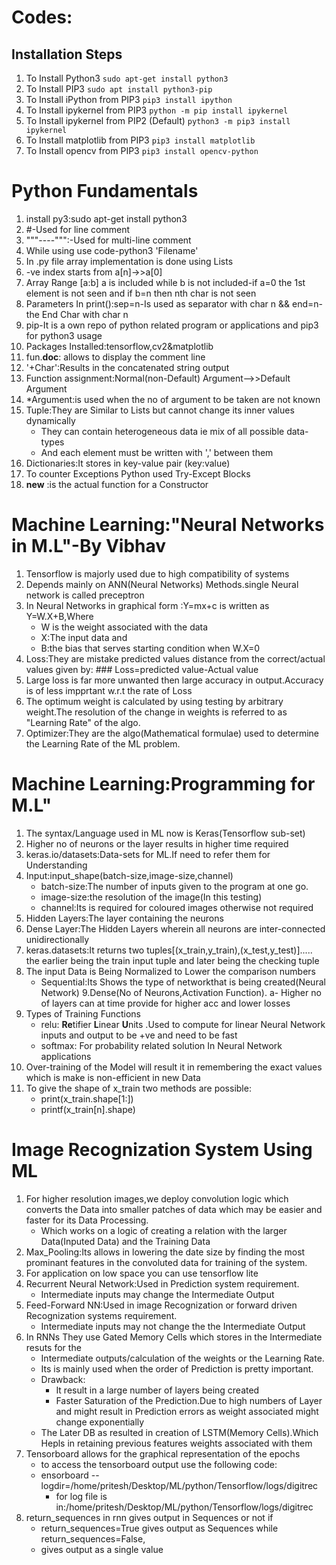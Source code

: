 # Codes:
## Installation Steps
1. To Install Python3
   ``
sudo apt-get install python3
  ``
2. To Install PIP3
   ``
 sudo apt install python3-pip
   ``
3. To Install iPython from PIP3
   ``
 pip3 install ipython
   ``
5. To Install ipykernel from PIP3
   ``
 python -m pip install ipykernel
   ``
6. To Install ipykernel from PIP2 (Default)
   ``
 python3 -m pip3 install ipykernel
   ``
7. To Install matplotlib from PIP3
   ``
 pip3 install matplotlib
   ``
8. To Install opencv from PIP3
  ``
 pip3 install opencv-python
  ``

# Python Fundamentals
1. install py3:sudo apt-get install python3
2. #-Used for line comment
3. """----""":-Used for multi-line comment
4. While using use code-python3 'Filename'
5. In .py file array implementation is done using Lists
6. -ve index starts from a[n]->>a[0]
7. Array Range [a:b] a is included while b is not included-if a=0 the 1st element
  is not seen and if b=n then nth char is not seen
8. Parameters In print():sep=n-Is used as separator with char n && end=n-the End
  Char with char n
9. pip-It is a own repo of python related program or applications and pip3 for python3 usage
10. Packages Installed:tensorflow,cv2&matplotlib
11. fun.__doc__: allows to display the comment line
12. '+Char':Results in the concatenated string output
13. Function assignment:Normal(non-Default) Argument-->>Default Argument
14. *Argument:is used when the no of argument to be taken are not known
15. Tuple:They are Similar to Lists but cannot change its inner values dynamically
    - They can contain heterogeneous data ie mix of all possible data-types
    -  And each element must be written with ',' between them
16. Dictionaries:It stores in key-value pair (key:value)
17. To counter Exceptions Python used Try-Except Blocks
18. __new__ :is the actual function for a Constructor

# Machine Learning:"Neural Networks in M.L"-By Vibhav
1. Tensorflow is majorly  used due to high compatibility of systems
2. Depends mainly on ANN(Neural Networks) Methods.single Neural network is called preceptron
3. In Neural Networks in graphical form :Y=mx+c is written as
      Y=W.X+B,Where
   - W is the weight associated with the data
   - X:The input data and
   - B:the bias that serves starting condition when W.X=0
5. Loss:They are mistake predicted values distance from the correct/actual values given by:
            ### Loss=predicted value-Actual value
6. Large loss is far more unwanted then large accuracy in output.Accuracy is of less impprtant w.r.t the rate of Loss
7. The optimum weight is calculated by using testing by arbitrary weight.The resolution of the change in weights is referred to as "Learning Rate" of the algo.
8. Optimizer:They are the algo(Mathematical formulae) used to determine the Learning Rate of the ML problem.

# Machine Learning:Programming for M.L"
1. The syntax/Language used in ML now is Keras(Tensorflow sub-set)
2. Higher no of neurons or the layer results in higher time required
3. keras.io/datasets:Data-sets for ML.If need to refer them for Understanding
4. Input:input_shape(batch-size,image-size,channel)
     - batch-size:The number of inputs given to the program at one go.
     - image-size:the resolution of the image(In this testing)
     - channel:Its is required for coloured images otherwise not required
5. Hidden Layers:The layer containing the neurons
6. Dense Layer:The Hidden Layers wherein all neurons are inter-connected
              unidirectionally
7. keras.datasets:It returns two tuples[(x_train,y_train),(x_test,y_test)].....
  the earlier being the train input tuple and later being the checking tuple
8. The input Data is Being Normalized to Lower the comparison numbers
    - Sequential:Its Shows the type of networkthat is being created(Neural Network)
9.Dense(No of Neurons,Activation Function).
  a- Higher no of layers can at time provide for higher acc and lower losses
10. Types of Training Functions
    - relu: **Re**tifier **L**inear **U**nits .Used to compute for linear Neural Network
          inputs and output to be +ve and need to be fast
    - softmax: For probability related solution In Neural Network applications
11. Over-training of the Model will result it in remembering the exact values which is make is
   non-efficient in new Data
12. To give the shape of x_train two methods are possible:
    -  print(x_train.shape[1:])
    - printf(x_train[n].shape)

# Image Recognization System Using ML
1. For higher resolution images,we deploy convolution logic which converts the Data into smaller patches of data which may be easier and faster for its Data Processing.
   - Which works on a logic of creating a relation with the larger Data(Inputed Data) and the Training Data
2. Max_Pooling:Its allows in lowering the date size by finding the most prominant features in the convoluted
   data for training of the system.
3. For application on low space you can use tensorflow lite
4. Recurrent Neural Network:Used in Prediction system requirement.
      -  Intermediate inputs may change the Intermediate Output
5. Feed-Forward NN:Used in image Recognization or forward driven Recognization systems requirement.
      -  Intermediate inputs may not change the the Intermediate Output
6. In RNNs They use Gated Memory Cells which stores in the Intermediate resuts for the
    -  Intermediate outputs/calculation of the weights or the Learning Rate.
    -  Its is mainly used when the order of Prediction is pretty important.
    -  Drawback:
        -  It result in a large number of layers being created
        -  Faster Saturation of the Prediction.Due to high numbers of Layer and might result in Prediction
        errors as weight associated might change exponentially
    -  The Later DB as resulted in creation of LSTM(Memory Cells).Which Hepls in retaining previous features
    weights associated with them
7. Tensorboard allows for the graphical representation of the epochs
    -  to access the tensorboard output use the following code:
    -  ensorboard --logdir=/home/pritesh/Desktop/ML/python/Tensorflow/logs/digitrec
       -   for log file is in:/home/pritesh/Desktop/ML/python/Tensorflow/logs/digitrec
8. return_sequences in rnn gives output in Sequences or not if
    -  return_sequences=True gives output as Sequences while return_sequences=False,
    -   gives output as a single value
